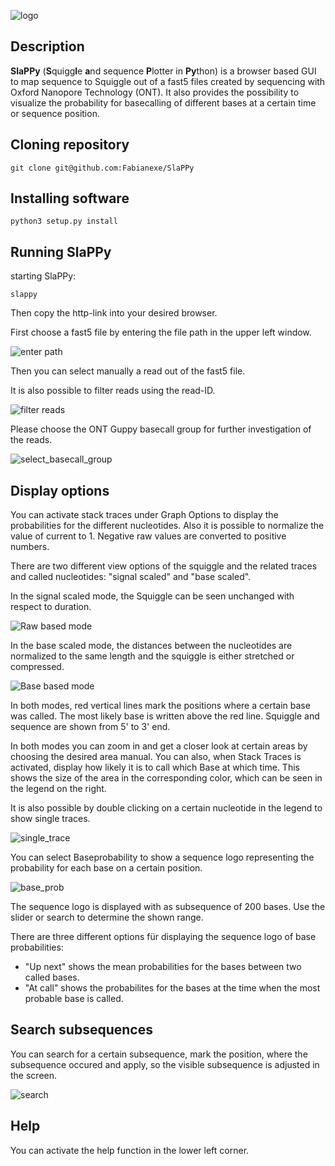![logo](https://raw.githubusercontent.com/Fabianexe/SlaPPy/master/pictures/slappy.png "logo")


## Description

 **SlaPPy** (**S**quigg**l**e **a**nd sequence **P**lotter in **Py**thon) is a browser based GUI to map sequence to Squiggle out of a fast5 files created by sequencing with Oxford Nanopore Technology (ONT). It also provides the possibility to visualize the probability for basecalling of different bases at a certain time or sequence position.

## Cloning repository

```
git clone git@github.com:Fabianexe/SlaPPy
```

## Installing software

```
python3 setup.py install
```

## Running SlaPPy

starting SlaPPy:

```
slappy
``` 

Then copy the http-link into your desired browser.

First choose a fast5 file by entering the file path in the upper left window.
 
![enter path](https://raw.githubusercontent.com/Fabianexe/SlaPPy/master/pictures/enter_path.png "enter the path here")

Then you can select manually a read out of the fast5 file.

It is also possible to filter reads using the read-ID.

![filter reads](https://raw.githubusercontent.com/Fabianexe/SlaPPy/master/pictures/filter_reads.png "Filter reads")

Please choose the ONT Guppy basecall group for further investigation of the reads.

![select_basecall_group](https://raw.githubusercontent.com/Fabianexe/SlaPPy/master/pictures/basecall_group.png "select basecall group")

## Display options

You can activate stack traces under Graph Options to display the probabilities for the different nucleotides. Also it is possible to normalize the value of current to 1. 
Negative raw values are converted to positive numbers.

There are two different view options of the squiggle and the related traces and called nucleotides: "signal scaled" and "base scaled". 

In the signal scaled mode, the Squiggle can be seen unchanged with respect to duration. 

![Raw based mode](https://raw.githubusercontent.com/Fabianexe/SlaPPy/master/pictures/raw_based.png "raw based")


In the base scaled mode, the distances between the nucleotides are normalized to the same length and the squiggle is either stretched or compressed. 

![Base based mode](https://raw.githubusercontent.com/Fabianexe/SlaPPy/master/pictures/base_based.png "Base based")

In both modes, red vertical lines mark the positions where a certain base was called. The most likely base is written above the red line. Squiggle and sequence are shown from 5' to 3' end.

In both modes you can zoom in and get a closer look at certain areas by choosing the desired area manual. 
You can also, when Stack Traces is activated, display how likely it is to call which Base at which time. 
This shows the size of the area in the corresponding color, which can be seen in the legend on the right.

It is also possible by double clicking on a certain nucleotide in the legend to show single traces. 

![single_trace](https://raw.githubusercontent.com/Fabianexe/SlaPPy/master/pictures/single_trace_raw.png "single trace")

You can select Baseprobability to show a sequence logo representing the probability for each base on a certain position.

![base_prob](https://raw.githubusercontent.com/Fabianexe/SlaPPY/master/pictures/sequence_logo.png "Display base prob.")

The sequence logo is displayed with as subsequence of 200 bases. Use the slider or search to determine the shown range.

There are three different options für displaying the sequence logo of base probabilities:
- "Up next" shows the mean probabilities for the bases between two called bases.
- "At call" shows the probabilites for the bases at the time when the most probable base is called. 

## Search subsequences

You can search for a certain subsequence, mark the position, where the subsequence occured and apply, so the visible subsequence is adjusted in the screen.

![search](https://raw.githubusercontent.com/Fabianexe/SlaPPy/master/pictures/search.png "search subsequence")

## Help

You can activate the help function in the lower left corner.



